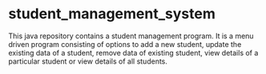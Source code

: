 # student_management_system
This java repository contains a student management program. It is a menu driven program consisting of options to add a new student, update the existing data of a student, remove data of existing student, view details of a particular student or view details of all students.
